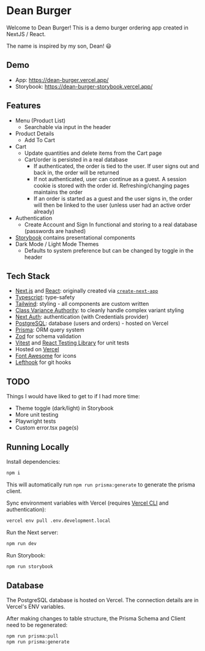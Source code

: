 # Dean Burger

Welcome to Dean Burger! This is a demo burger ordering app created in NextJS / React.

The name is inspired by my son, Dean! :smiley:

## Demo

- App: https://dean-burger.vercel.app/
- Storybook: https://dean-burger-storybook.vercel.app/

## Features

- Menu (Product List)
  - Searchable via input in the header
- Product Details
  - Add To Cart
- Cart
  - Update quantities and delete items from the Cart page
  - Cart/order is persisted in a real database
    - If authenticated, the order is tied to the user. If user signs out and back in, 
    the order will be returned
    - If not authenticated, user can continue as a guest. A session cookie is stored
    with the order id. Refreshing/changing pages maintains the order
    - If an order is started as a guest and the user signs in, the order will then be 
    linked to the user (unless user had an active order already)
- Authentication
    - Create Account and Sign In functional and storing to a real database (passwords are hashed)
- [Storybook](https://dean-burger-storybook.vercel.app/) contains presentational components
- Dark Mode / Light Mode Themes
  - Defaults to system preference but can be changed by toggle in the header

## Tech Stack

- [Next.js](https://nextjs.org) and [React](https://react.dev/): originally created 
via [`create-next-app`](https://nextjs.org/docs/app/api-reference/cli/create-next-app)
- [Typescript](https://www.typescriptlang.org/): type-safety
- [Tailwind](https://tailwindcss.com/): styling - all components are custom written
- [Class Variance Authority](https://cva.style/docs): to cleanly handle complex variant styling
- [Next Auth](https://next-auth.js.org/): authentication (with Credentials provider)
- [PostgreSQL](https://www.postgresql.org/): database (users and orders) - hosted on Vercel
- [Prisma](https://www.prisma.io/): ORM query system
- [Zod](https://zod.dev) for schema validation
- [Vitest](https://vitest.dev/api/) and [React Testing Library](https://testing-library.com/docs/react-testing-library/intro/)
for unit tests
- Hosted on [Vercel](https://vercel.com/)
- [Font Awesome](https://docs.fontawesome.com/v5/web/use-with/react) for icons
- [Lefthook](https://github.com/evilmartians/lefthook) for git hooks

## TODO
Things I would have liked to get to if I had more time:

- Theme toggle (dark/light) in Storybook
- More unit testing
- Playwright tests
- Custom error.tsx page(s)

## Running Locally

Install dependencies:
```bash
npm i
```
This will automatically run `npm run prisma:generate` to generate the prisma client.

Sync environment variables with Vercel (requires [Vercel CLI](https://vercel.com/docs/cli) and authentication):
```bash
vercel env pull .env.development.local
```

Run the Next server:
```bash
npm run dev
```

Run Storybook:
```bash
npm run storybook
```

## Database

The PostgreSQL database is hosted on Vercel. The connection details are in
Vercel's ENV variables.

After making changes to table structure, the Prisma Schema and Client need to be regenerated:

```bash
npm run prisma:pull
npm run prisma:generate
```
